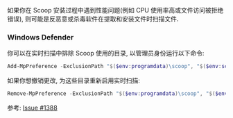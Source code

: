 如果你在 Scoop 安装过程中遇到性能问题(例如 CPU 使用率高或文件访问被拒绝错误), 则可能是反恶意或杀毒软件在提取和安装文件时扫描文件.

### Windows Defender

你可以在实时扫描中排除 Scoop 使用的目录, 以管理员身份运行以下命令:

```powershell
Add-MpPreference -ExclusionPath "$($env:programdata)\scoop", "$($env:scoop)"
```

如果你想撤销更改, 为这些目录重新启用实时扫描:

```powershell
Remove-MpPreference -ExclusionPath "$($env:programdata)\scoop", "$($env:scoop)"
```

参考:
[Issue #1388](https://github.com/ScoopInstaller/Scoop/issues/1388)
